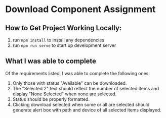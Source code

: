 # Download Component Assignment

## How to Get Project Working Locally:

1. run `npm install` to install any dependencies
2. run `npm run serve` to start up development server

## What I was able to complete

Of the requirements listed, I was able to complete the following ones:
1. Only those with status "Available" can be downloaded.
2. The "Selected 2" text should reflect the number of selected items and display "None Selected" when none are selected.
3. Status should be properly formatted.
4. Clicking download selected when some or all are selected should generate alert box with path and device of all selected items displayed.
